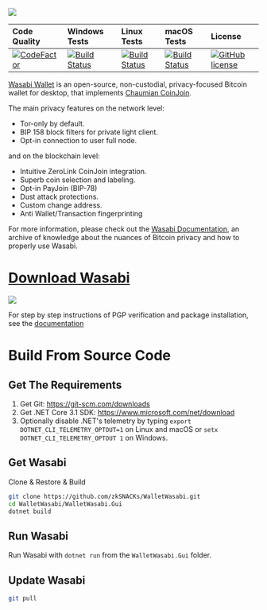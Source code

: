 ![](https://i.imgur.com/4GO7nnY.png)

| Code Quality           | Windows Tests           | Linux Tests             | macOS Tests             | License                   |
| :----------------------| :-----------------------| :-----------------------| :-----------------------| :-------------------------|
| [![CodeFactor][9]][10] | [![Build Status][1]][2] | [![Build Status][3]][4] | [![Build Status][5]][6] | [![GitHub license][7]][8] |

[1]: https://dev.azure.com/zkSNACKs/Wasabi/_apis/build/status/Wasabi.Windows?branchName=master
[2]: https://dev.azure.com/zkSNACKs/Wasabi/_build?definitionId=3
[3]: https://dev.azure.com/zkSNACKs/Wasabi/_apis/build/status/Wasabi.Linux?branchName=master
[4]: https://dev.azure.com/zkSNACKs/Wasabi/_build?definitionId=1
[5]: https://dev.azure.com/zkSNACKs/Wasabi/_apis/build/status/Wasabi.Osx?branchName=master
[6]: https://dev.azure.com/zkSNACKs/Wasabi/_build?definitionId=2
[7]: https://img.shields.io/github/license/zkSNACKs/WalletWasabi.svg
[8]: https://github.com/zkSNACKs/WalletWasabi/blob/master/LICENSE.md
[9]: https://www.codefactor.io/repository/github/zksnacks/walletwasabi/badge
[10]: https://www.codefactor.io/repository/github/zksnacks/walletwasabi

[Wasabi Wallet](https://wasabiwallet.io) is an open-source, non-custodial, privacy-focused Bitcoin wallet for desktop, that implements [Chaumian CoinJoin](https://github.com/nopara73/ZeroLink/#ii-chaumian-coinjoin).

The main privacy features on the network level:
- Tor-only by default.
- BIP 158 block filters for private light client.
- Opt-in connection to user full node.

and on the blockchain level:
- Intuitive ZeroLink CoinJoin integration.
- Superb coin selection and labeling.
- Opt-in PayJoin (BIP-78)
- Dust attack protections.
- Custom change address.
- Anti Wallet/Transaction fingerprinting

For more information, please check out the [Wasabi Documentation](https://docs.wasabiwallet.io), an archive of knowledge about the nuances of Bitcoin privacy and how to properly use Wasabi.


# [Download Wasabi](https://github.com/zkSNACKs/WalletWasabi/releases)

![](https://i.imgur.com/cAVJCeT.png)

For step by step instructions of PGP verification and package installation, see the [documentation](https://docs.wasabiwallet.io/using-wasabi/InstallPackage.html)

# Build From Source Code

## Get The Requirements

1. Get Git: https://git-scm.com/downloads
2. Get .NET Core 3.1 SDK: https://www.microsoft.com/net/download
3. Optionally disable .NET's telemetry by typing `export DOTNET_CLI_TELEMETRY_OPTOUT=1` on Linux and macOS or `setx DOTNET_CLI_TELEMETRY_OPTOUT 1` on Windows.

## Get Wasabi

Clone & Restore & Build

```sh
git clone https://github.com/zkSNACKs/WalletWasabi.git
cd WalletWasabi/WalletWasabi.Gui
dotnet build
```

## Run Wasabi

Run Wasabi with `dotnet run` from the `WalletWasabi.Gui` folder.

## Update Wasabi

```sh
git pull
```
